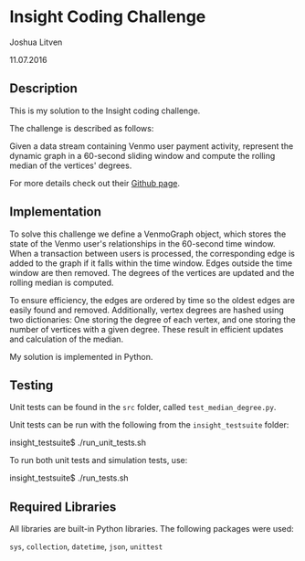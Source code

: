 # Insight Coding Challenge
Joshua Litven

11.07.2016

## Description
This is my solution to the Insight coding challenge.

The challenge is described as follows:

Given a data stream containing Venmo user payment activity, represent the dynamic graph in a 60-second sliding window and compute the rolling median of the vertices' degrees.

For more details check out their [Github page](https://github.com/InsightDataScience/coding-challenge).

## Implementation
To solve this challenge we define a VenmoGraph object, which stores the state of the Venmo user's relationships in the 60-second time window.  When a transaction between users is processed, the corresponding edge is added to the graph if it falls within the time window. Edges outside the time window are then removed. The degrees of the vertices are updated and the rolling median is computed.

To ensure efficiency, the edges are ordered by time so the oldest edges are easily found and removed. Additionally, vertex degrees are hashed using two dictionaries: One storing the degree of each vertex, and one storing the number of vertices with a given degree. These result in efficient updates and calculation of the median.

My solution is implemented in Python.
## Testing
Unit tests can be found in the `src` folder, called `test_median_degree.py`.

Unit tests can be run with the following from the `insight_testsuite` folder:

insight_testsuite$ ./run_unit_tests.sh

To run both unit tests and simulation tests, use:

insight_testsuite$ ./run_tests.sh

## Required Libraries
All libraries are built-in Python libraries. The following packages were used:

`sys`, `collection`, `datetime`, `json`, `unittest`
